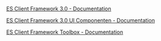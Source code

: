 [ES Client Framework 3.0 - Documentation](es-cfw/index.html)

[ES Client Framework 3.0 UI Componenten - Documentation](storybook-static/index.html)

[ES Client Framework Toolbox - Documentation](es-cfw-toolbox/)
